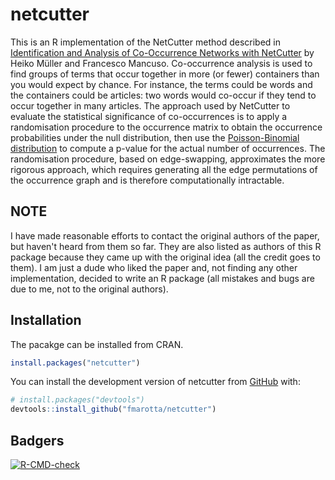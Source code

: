 # netcutter

This is an R implementation of the NetCutter method described in [Identification and Analysis of Co-Occurrence Networks with NetCutter](https://doi.org/10.1371/journal.pone.0003178) by Heiko Müller and Francesco Mancuso.
Co-occurrence analysis is used to find groups of terms that occur together in more (or fewer) containers than you would expect by chance.
For instance, the terms could be words and the containers could be articles: two words would co-occur if they tend to occur together in many articles.
The approach used by NetCutter to evaluate the statistical significance of co-occurrences is to apply a randomisation procedure to the occurrence matrix to obtain the occurrence probabilities under the null distribution, then use the [Poisson-Binomial distribution](https://en.wikipedia.org/wiki/Poisson_binomial_distribution) to compute a p-value for the actual number of occurrences.
The randomisation procedure, based on edge-swapping, approximates the more rigorous approach, which requires generating all the edge permutations of the occurrence graph and is therefore computationally intractable.

## NOTE

I have made reasonable efforts to contact the original authors of the paper, but haven't heard from them so far.
They are also listed as authors of this R package because they came up with the original idea (all the credit goes to them).
I am just a dude who liked the paper and, not finding any other implementation, decided to write an R package (all mistakes and bugs are due to me, not to the original authors).

## Installation

The pacakge can be installed from CRAN.

``` r
install.packages("netcutter")
```

You can install the development version of netcutter from [GitHub](https://github.com/fmarotta/netcutter) with:

``` r
# install.packages("devtools")
devtools::install_github("fmarotta/netcutter")
```

## Badgers

<!-- badges: start -->
[![R-CMD-check](https://github.com/fmarotta/netcutter/actions/workflows/R-CMD-check.yaml/badge.svg)](https://github.com/fmarotta/netcutter/actions/workflows/R-CMD-check.yaml)
<!-- badges: end -->
